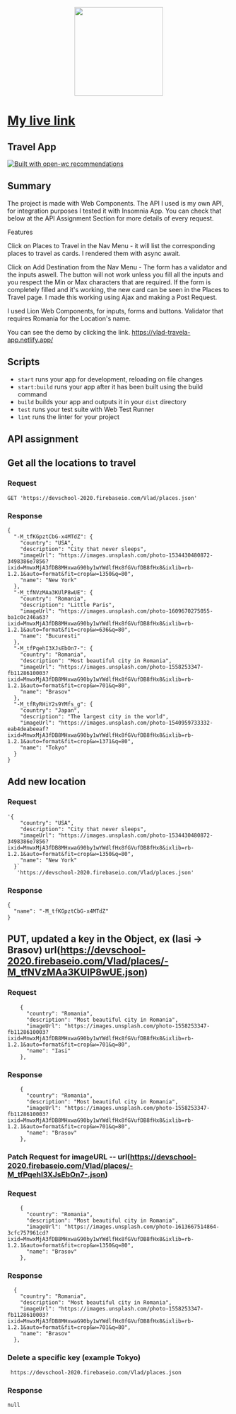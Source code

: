 <p align="center">
  <img width="200" src="https://open-wc.org/hero.png"></img>
</p>

# [My live link](https://vlad-travela-app.netlify.app/)

## Travel App

[![Built with open-wc recommendations](https://img.shields.io/badge/built%20with-open--wc-blue.svg)](https://github.com/open-wc)

## Summary

The project is made with Web Components. The API I used is my own API, for integration purposes I tested it with Insomnia App. You can check that below at the API Assignment Section for more details of every request.

Features

Click on Places to Travel in the Nav Menu - it will list the corresponding places to travel as cards. I rendered them with async await.

Click on Add Destination from the Nav Menu - The form has a validator and the inputs aswell. The button will not work unless you fill all the inputs and you respect the Min or Max characters that are required. If the form is completely filled and it's working, the new card can be seen in the Places to Travel page. I made this working using Ajax and making a Post Request.

I used Lion Web Components, for inputs, forms and buttons. Validator that requires Romania for the Location's name.

You can see the demo by clicking the link. https://vlad-travela-app.netlify.app/

## Scripts

- `start` runs your app for development, reloading on file changes
- `start:build` runs your app after it has been built using the build command
- `build` builds your app and outputs it in your `dist` directory
- `test` runs your test suite with Web Test Runner
- `lint` runs the linter for your project

## API assignment

## Get all the locations to travel

### Request

```
GET 'https://devschool-2020.firebaseio.com/Vlad/places.json'
```

### Response

```
{
  "-M_tfKGpztCbG-x4MTdZ": {
    "country": "USA",
    "description": "City that never sleeps",
    "imageUrl": "https://images.unsplash.com/photo-1534430480872-3498386e7856?ixid=MnwxMjA3fDB8MHxwaG90by1wYWdlfHx8fGVufDB8fHx8&ixlib=rb-1.2.1&auto=format&fit=crop&w=1350&q=80",
    "name": "New York"
  },
  "-M_tfNVzMAa3KUlP8wUE": {
    "country": "Romania",
    "description": "Little Paris",
    "imageUrl": "https://images.unsplash.com/photo-1609670275055-ba1c0c246a63?ixid=MnwxMjA3fDB8MHxwaG90by1wYWdlfHx8fGVufDB8fHx8&ixlib=rb-1.2.1&auto=format&fit=crop&w=636&q=80",
    "name": "Bucuresti"
  },
  "-M_tfPqehI3XJsEbOn7-": {
    "country": "Romania",
    "description": "Most beautiful city in Romania",
    "imageUrl": "https://images.unsplash.com/photo-1558253347-fb1128610003?ixid=MnwxMjA3fDB8MHxwaG90by1wYWdlfHx8fGVufDB8fHx8&ixlib=rb-1.2.1&auto=format&fit=crop&w=701&q=80",
    "name": "Brasov"
  },
  "-M_tfRyRHiY2s9YMfs_g": {
    "country": "Japan",
    "description": "The largest city in the world",
    "imageUrl": "https://images.unsplash.com/photo-1540959733332-eab4deabeeaf?ixid=MnwxMjA3fDB8MHxwaG90by1wYWdlfHx8fGVufDB8fHx8&ixlib=rb-1.2.1&auto=format&fit=crop&w=1371&q=80",
    "name": "Tokyo"
  }
}
```

## Add new location

### Request

```
'{
    "country": "USA",
    "description": "City that never sleeps",
    "imageUrl": "https://images.unsplash.com/photo-1534430480872-3498386e7856?ixid=MnwxMjA3fDB8MHxwaG90by1wYWdlfHx8fGVufDB8fHx8&ixlib=rb-1.2.1&auto=format&fit=crop&w=1350&q=80",
    "name": "New York"
  }`
   'https://devschool-2020.firebaseio.com/Vlad/places.json'
```

### Response

```
{
  "name": "-M_tfKGpztCbG-x4MTdZ"
}
```

## PUT, updated a key in the Object, ex (Iasi -> Brasov) url(https://devschool-2020.firebaseio.com/Vlad/places/-M_tfNVzMAa3KUlP8wUE.json)

### Request

```
    {
      "country": "Romania",
      "description": "Most beautiful city in Romania",
      "imageUrl": "https://images.unsplash.com/photo-1558253347-fb1128610003?ixid=MnwxMjA3fDB8MHxwaG90by1wYWdlfHx8fGVufDB8fHx8&ixlib=rb-1.2.1&auto=format&fit=crop&w=701&q=80",
      "name": "Iasi"
    },
```

### Response

```
    {
      "country": "Romania",
      "description": "Most beautiful city in Romania",
      "imageUrl": "https://images.unsplash.com/photo-1558253347-fb1128610003?ixid=MnwxMjA3fDB8MHxwaG90by1wYWdlfHx8fGVufDB8fHx8&ixlib=rb-1.2.1&auto=format&fit=crop&w=701&q=80",
      "name": "Brasov"
    },
```

### Patch Request for imageURL -- url(https://devschool-2020.firebaseio.com/Vlad/places/-M_tfPqehI3XJsEbOn7-.json)

### Request

```
    {
      "country": "Romania",
      "description": "Most beautiful city in Romania",
      "imageUrl": "https://images.unsplash.com/photo-1613667514864-3cfc757961cd?ixid=MnwxMjA3fDB8MHxwaG90by1wYWdlfHx8fGVufDB8fHx8&ixlib=rb-1.2.1&auto=format&fit=crop&w=1350&q=80",
      "name": "Brasov"
    },
```

### Response

```
  {
    "country": "Romania",
    "description": "Most beautiful city in Romania",
    "imageUrl": "https://images.unsplash.com/photo-1558253347-fb1128610003?ixid=MnwxMjA3fDB8MHxwaG90by1wYWdlfHx8fGVufDB8fHx8&ixlib=rb-1.2.1&auto=format&fit=crop&w=701&q=80",
    "name": "Brasov"
  },
```

### Delete a specific key (example Tokyo)

```
 https://devschool-2020.firebaseio.com/Vlad/places.json
```

### Response

```
null
```
